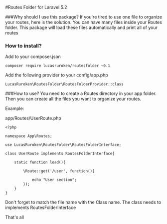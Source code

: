 #Routes Folder for Laravel 5.2

###Why should I use this package?
If you're tired to use one file to organize your routes, here is the solution.
You can have many files inside your Routes folder.
This package will load these files automatically and print all of your routes

### How to install?
Add to your composer.json
```
composer require lucasruroken/routesfolder ~0.1
```
Add the following provider to your config/app.php
```
LucasRuroken\RoutesFolder\RoutesFolderProvider::class
```
###How to use?
You need to create a Routes directory in your app folder.
Then you can create all the files you want to organize your routes.

Example:

app/Routes/UserRoute.php
```
<?php

namespace App\Routes;

use LucasRuroken\RoutesFolder\RoutesFolderInterface;

class UserRoute implements RoutesFolderInterface{

    static function load(){

        \Route::get('/user', function(){

            echo "User section";
        });
    }
}
```

Don't forget to match the file name with the Class name.
The class needs to implements RoutesFolderInterface

That's all